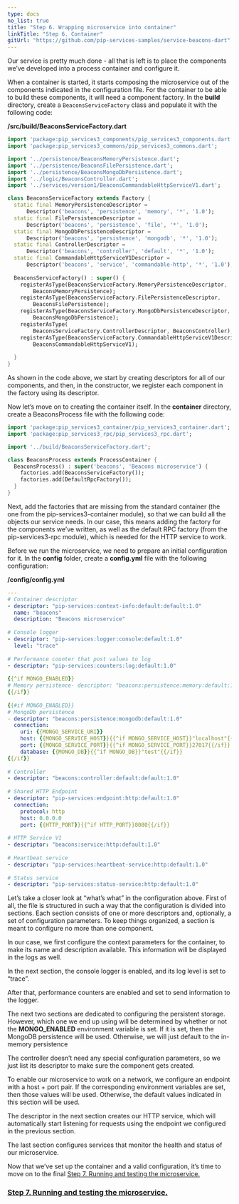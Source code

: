 ```yaml
---
type: docs
no_list: true
title: "Step 6. Wrapping microservice into container"
linkTitle: "Step 6. Container"
gitUrl: "https://github.com/pip-services-samples/service-beacons-dart"
---
```


Our service is pretty much done - all that is left is to place the components we’ve developed into a process container and configure it.

When a container is started, it starts composing the microservice out of the components indicated in the configuration file. For the container to be able to build these components, it will need a component factory. In the **build** directory, create a `BeaconsServiceFactory` class and populate it with the following code:

**/src/build/BeaconsServiceFactory.dart**

```dart
import 'package:pip_services3_components/pip_services3_components.dart';
import 'package:pip_services3_commons/pip_services3_commons.dart';

import '../persistence/BeaconsMemoryPersistence.dart';
import '../persistence/BeaconsFilePersistence.dart';
import '../persistence/BeaconsMongoDbPersistence.dart';
import '../logic/BeaconsController.dart';
import '../services/version1/BeaconsCommandableHttpServiceV1.dart';

class BeaconsServiceFactory extends Factory {
  static final MemoryPersistenceDescriptor =
      Descriptor('beacons', 'persistence', 'memory', '*', '1.0');
  static final FilePersistenceDescriptor =
      Descriptor('beacons', 'persistence', 'file', '*', '1.0');
  static final MongoDbPersistenceDescriptor =
      Descriptor('beacons', 'persistence', 'mongodb', '*', '1.0');
  static final ControllerDescriptor =
      Descriptor('beacons', 'controller', 'default', '*', '1.0');
  static final CommandableHttpServiceV1Descriptor =
      Descriptor('beacons', 'service', 'commandable-http', '*', '1.0');
  
  BeaconsServiceFactory() : super() {
    registerAsType(BeaconsServiceFactory.MemoryPersistenceDescriptor,
        BeaconsMemoryPersistence);
    registerAsType(BeaconsServiceFactory.FilePersistenceDescriptor,
        BeaconsFilePersistence);
    registerAsType(BeaconsServiceFactory.MongoDbPersistenceDescriptor,
        BeaconsMongoDbPersistence);
    registerAsType(
        BeaconsServiceFactory.ControllerDescriptor, BeaconsController);
    registerAsType(BeaconsServiceFactory.CommandableHttpServiceV1Descriptor,
        BeaconsCommandableHttpServiceV1);
    
  }
}
```

As shown in the code above, we start by creating descriptors for all of our components, and then, in the constructor, we register each component in the factory using its descriptor.

Now let’s move on to creating the container itself. In the **container** directory, create a BeaconsProcess file with the following code:

```dart
import 'package:pip_services3_container/pip_services3_container.dart';
import 'package:pip_services3_rpc/pip_services3_rpc.dart';

import '../build/BeaconsServiceFactory.dart';

class BeaconsProcess extends ProcessContainer {
  BeaconsProcess() : super('beacons', 'Beacons microservice') {
    factories.add(BeaconsServiceFactory());
    factories.add(DefaultRpcFactory());
  }
}

```

Next, add the factories that are missing from the standard container (the one from the pip-services3-container module), so that we can build all the objects our service needs. In our case, this means adding the factory for the components we’ve written, as well as the default RPC factory (from the pip-services3-rpc module), which is needed for the HTTP service to work.

Before we run the microservice, we need to prepare an initial configuration for it. In the **config** folder, create a **config.yml** file with the following configuration:

**/config/config.yml**

```yml
---
# Container descriptor
- descriptor: "pip-services:context-info:default:default:1.0"
  name: "beacons"
  description: "Beacons microservice"
‍
# Console logger
- descriptor: "pip-services:logger:console:default:1.0"
  level: "trace"
‍
# Performance counter that post values to log
- descriptor: "pip-services:counters:log:default:1.0"
‍
{{^if MONGO_ENABLED}}
# Memory persistence- descriptor: "beacons:persistence:memory:default:1.0"
{{/if}}
‍
{{#if MONGO_ENABLED}}
# MongoDb persistence
- descriptor: "beacons:persistence:mongodb:default:1.0"
  connection:
    uri: {{MONGO_SERVICE_URI}}
    host: {{MONGO_SERVICE_HOST}}{{^if MONGO_SERVICE_HOST}}"localhost"{{/if}}
    port: {{MONGO_SERVICE_PORT}}{{^if MONGO_SERVICE_PORT}}27017{{/if}}
    database: {{MONGO_DB}}{{^if MONGO_DB}}"test"{{/if}}
{{/if}}
‍
# Controller
- descriptor: "beacons:controller:default:default:1.0"
‍
# Shared HTTP Endpoint
- descriptor: "pip-services:endpoint:http:default:1.0"
  connection:
    protocol: http
    host: 0.0.0.0
    port: {{HTTP_PORT}}{{^if HTTP_PORT}}8080{{/if}}
‍
# HTTP Service V1
- descriptor: "beacons:service:http:default:1.0"
‍
# Heartbeat service
- descriptor: "pip-services:heartbeat-service:http:default:1.0"
 
# Status service
- descriptor: "pip-services:status-service:http:default:1.0"

```

Let’s take a closer look at “what’s what” in the configuration above. First of all, the file is structured in such a way that the configuration is divided into sections. Each section consists of one or more descriptors and, optionally, a set of configuration parameters. To keep things organized, a section is meant to configure no more than one component. 

In our case, we first configure the context parameters for the container, to make its name and description available. This information will be displayed in the logs as well. 

In the next section, the console logger is enabled, and its log level is set to “trace”.

After that, performance counters are enabled and set to send information to the logger.

The next two sections are dedicated to configuring the persistent storage. However, which one we end up using will be determined by whether or not the **MONGO_ENABLED** environment variable is set. If it is set, then the MongoDB persistence will be used.
Otherwise, we will just default to the in-memory persistence

The controller doesn’t need any special configuration parameters, so we just list its descriptor to make sure the component gets created.

To enable our microservice to work on a network, we configure an endpoint with a host + port pair. If the corresponding environment variables are set, then those values will be used. Otherwise, the default values indicated in this section will be used.

The descriptor in the next section creates our HTTP service, which will automatically start listening for requests using the endpoint we configured in the previous section.

The last section configures services that monitor the health and status of our microservice.

Now that we’ve set up the container and a valid configuration, it’s time to move on to the final [Step 7. Running and testing the microservice.](../step7)

<span class="hide-title-link">

### [Step 7. Running and testing the microservice.](../step7)

</span>